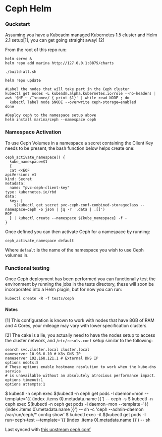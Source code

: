 # Ceph Helm

### Quckstart

Assuming you have a Kubeadm managed Kubernetes 1.5 cluster and Helm 2.1 setup[1], you can get going straight away! [2]

From the root of this repo run:

```
helm serve &
helm repo add marina http://127.0.0.1:8879/charts

./build-all.sh

helm repo update

#Label the nodes that will take part in the Ceph cluster
kubectl get nodes -L kubeadm.alpha.kubernetes.io/role --no-headers | awk '$NF ~ /^<none>/ { print $1}' | while read NODE ; do
  kubectl label node $NODE --overwrite ceph-storage=enabled
done

#Deploy ceph to the namespace setup above
helm install marina/ceph --namespace ceph

```


### Namespace Activation

To use Ceph Volumes in a namespace a secret containing the Client Key needs to be present, the bash function below helps create one:

```
ceph_activate_namespace() {
  kube_namespace=$1
  {
  cat <<EOF
apiVersion: v1
kind: Secret
metadata:
  name: "pvc-ceph-client-key"
type: kubernetes.io/rbd
data:
  key: |
    $(kubectl get secret pvc-ceph-conf-combined-storageclass --namespace=ceph -o json | jq -r '.data | .[]')
EOF
  } | kubectl create --namespace ${kube_namespace} -f -
}
```

Once defined you can then activate Ceph for a namespace by running:

```
ceph_activate_namespace default
```

Where `default` is the name of the namespace you wish to use Ceph volumes in.

### Functional testing

Once Ceph deployment has been performed you can functionally test the environment by running the jobs in the tests directory, these will soon be incorporated into a Helm plugin, but for now you can run:

```
kubectl create -R -f tests/ceph
```


#### Notes
[1] This configuration is known to work with nodes that have 8GB of RAM and 4 Cores, your mileage may vary with lower specification clusters.

[2] The cake is a lie, you actually need to have the nodes setup to access the cluster network, and `/etc/resolv.conf` setup similar to the following:
```
search svc.cluster.local cluster.local
nameserver 10.96.0.10 # K8s DNS IP
nameserver 192.168.121.1 # External DNS IP
options ndots:5
# These options enable hostname resolution to work when the kube-dns service
# is unavailable without an absolutely atrocious performance impact.
options timeout:1
options attempts:1
```


$ kubectl -n ceph exec $(kubectl -n ceph get pods -l daemon=mon --template='{{ (index .items 0).metadata.name }}') -- ceph -s
$ kubectl -n ceph exec $(kubectl -n ceph get pods -l daemon=mon --template='{{ (index .items 0).metadata.name }}') -- sh -c 'ceph --admin-daemon /var/run/ceph/* config show'
$ kubectl exec -it $(kubectl get pods -l run=ceph-test --template='{{ (index .items 0).metadata.name }}') -- sh

Last synced with [this upstream ceph.conf](https://github.com/ceph/ceph-docker/blob/ebf36ff/examples/kubernetes/generator/templates/ceph/ceph.conf.tmpl)
